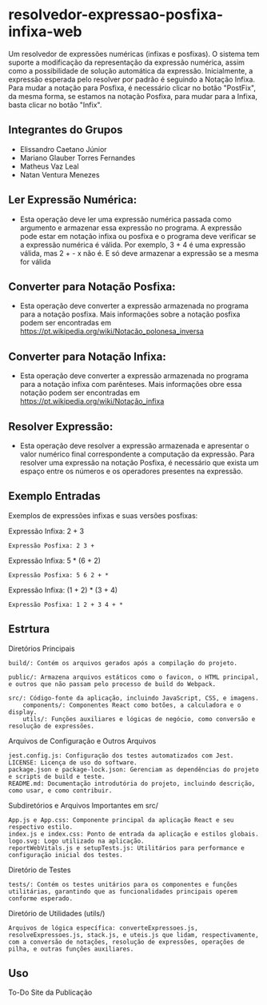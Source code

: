 # resolvedor-expressao-posfixa-infixa-web
Um resolvedor de expressões numéricas (infixas e posfixas). O sistema tem suporte a modificação da representação da expressão numérica, assim como a possibilidade de solução automática da expressão. Inicialmente, a expressão esperada pelo resolver por padrão é seguindo a Notação Infixa. Para mudar a notação para Posfixa, é necessário clicar no botão "PostFix", da mesma forma, se estamos na notação Posfixa, para mudar para a Infixa, basta clicar no botão "Infix".

## Integrantes do Grupos
* Elissandro Caetano Júnior
* Mariano Glauber Torres Fernandes
* Matheus Vaz Leal
* Natan Ventura Menezes


## Ler Expressão Numérica: 
* Esta operação deve ler uma expressão numérica passada como argumento e armazenar essa expressão no programa. A expressão pode estar em notação infixa ou posfixa e o programa deve verificar se a expressão numérica é válida. Por exemplo, 3 + 4 é uma expressão válida, mas 2 + - x não é. E só deve armazenar a expressão se a mesma for válida 
## Converter para Notação Posfixa: 
* Esta operação deve converter a expressão armazenada no programa para a notação posfixa. Mais informações sobre a notação posfixa podem ser encontradas em https://pt.wikipedia.org/wiki/Notacão_polonesa_inversa
## Converter para Notação Infixa: 
* Esta operação deve converter a expressão armazenada no programa para a notação infixa com parênteses. Mais informações obre essa notação podem ser encontradas em https://pt.wikipedia.org/wiki/Notação_infixa
## Resolver Expressão: 
* Esta operação deve resolver a expressão armazenada e apresentar o valor numérico final correspondente a computação da expressão. Para resolver uma expressão na notação Posfixa, é necessário que exista um espaço entre os números e os operadores presentes na expressão.


## Exemplo Entradas
Exemplos de expressões infixas e suas versões posfixas:

Expressão Infixa: 2 + 3

    Expressão Posfixa: 2 3 +

Expressão Infixa: 5 * (6 + 2)

    Expressão Posfixa: 5 6 2 + *

Expressão Infixa: (1 + 2) * (3 + 4)

    Expressão Posfixa: 1 2 + 3 4 + *

## Estrtura
Diretórios Principais

    build/: Contém os arquivos gerados após a compilação do projeto.

    public/: Armazena arquivos estáticos como o favicon, o HTML principal, e outros que não passam pelo processo de build do Webpack.

    src/: Código-fonte da aplicação, incluindo JavaScript, CSS, e imagens.
        components/: Componentes React como botões, a calculadora e o display.
        utils/: Funções auxiliares e lógicas de negócio, como conversão e resolução de expressões.

Arquivos de Configuração e Outros Arquivos

    jest.config.js: Configuração dos testes automatizados com Jest.
    LICENSE: Licença de uso do software.
    package.json e package-lock.json: Gerenciam as dependências do projeto e scripts de build e teste.
    README.md: Documentação introdutória do projeto, incluindo descrição, como usar, e como contribuir.

Subdiretórios e Arquivos Importantes em src/

    App.js e App.css: Componente principal da aplicação React e seu respectivo estilo.
    index.js e index.css: Ponto de entrada da aplicação e estilos globais.
    logo.svg: Logo utilizado na aplicação.
    reportWebVitals.js e setupTests.js: Utilitários para performance e configuração inicial dos testes.

Diretório de Testes

    tests/: Contém os testes unitários para os componentes e funções utilitárias, garantindo que as funcionalidades principais operem conforme esperado.

Diretório de Utilidades (utils/)

    Arquivos de lógica específica: converteExpressoes.js, resolveExpressoes.js, stack.js, e uteis.js que lidam, respectivamente, com a conversão de notações, resolução de expressões, operações de pilha, e outras funções auxiliares.

## Uso
To-Do
Site da Publicação






